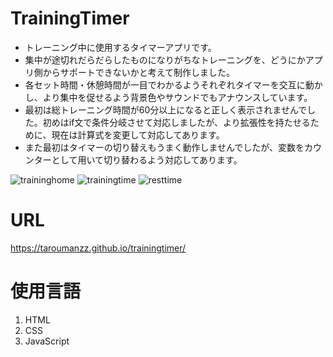 # TrainingTimer
- トレーニング中に使用するタイマーアプリです。
- 集中が途切れだらだらしたものになりがちなトレーニングを、どうにかアプリ側からサポートできないかと考えて制作しました。
- 各セット時間・休憩時間が一目でわかるようそれぞれタイマーを交互に動かし、より集中を促せるよう背景色やサウンドでもアナウンスしています。
- 最初は総トレーニング時間が60分以上になると正しく表示されませんでした。初めはif文で条件分岐させて対応しましたが、より拡張性を持たせるために、現在は計算式を変更して対応してあります。
- また最初はタイマーの切り替えもうまく動作しませんでしたが、変数をカウンターとして用いて切り替わるよう対応してあります。

![traininghome](https://github.com/taroumanzz/TrainingTimer/assets/132829933/410cee26-4e6e-4a8f-9e92-5fbf439e1e90)
![trainingtime](https://github.com/taroumanzz/TrainingTimer/assets/132829933/bc771641-aaed-4e34-b57b-557195832402)
![resttime](https://github.com/taroumanzz/TrainingTimer/assets/132829933/2a041042-bdf0-4aca-afe2-2c68d21775f7)

# URL
https://taroumanzz.github.io/trainingtimer/

# 使用言語
1. HTML
2. CSS
3. JavaScript
